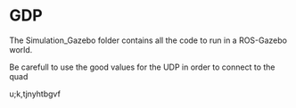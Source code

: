 # GDP

The Simulation_Gazebo folder contains all the code to run in a ROS-Gazebo world.

Be carefull to use the good values for the UDP in order to connect to the quad

u;k,tjnyhtbgvf
